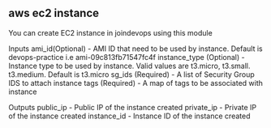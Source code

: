 ## aws ec2 instance 
You can create EC2 instance in joindevops using this module

Inputs
ami_id(Optional) - AMI ID that need to be used by instance. Default is devops-practice i.e ami-09c813fb71547fc4f
instance_type (Optional) - Instance type to be used by instance. Valid values are t3.micro, t3.small. t3.medium. Default is t3.micro
sg_ids (Required) - A list of Security Group IDS to attach instance
tags (Required) - A map of tags to be associated with instance

Outputs
public_ip - Public IP of the instance created
private_ip - Private IP of the instance created
instance_id - Instance ID of the instance created